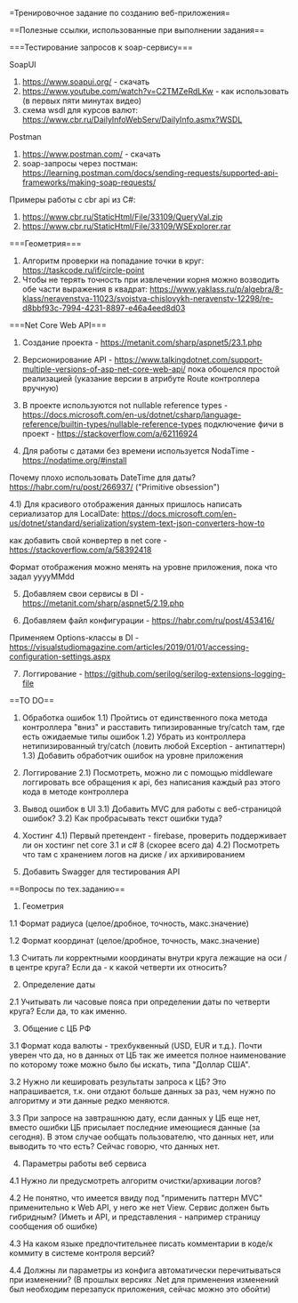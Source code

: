 =Тренировочное задание по созданию веб-приложения=

==Полезные ссылки, использованные при выполнении задания==

===Тестирование запросов к soap-сервису===
 
SoapUI 
1) https://www.soapui.org/ - скачать
2) https://www.youtube.com/watch?v=C2TMZeRdLKw - как использовать (в первых пяти минутах видео)
3) схема wsdl для курсов валют: https://www.cbr.ru/DailyInfoWebServ/DailyInfo.asmx?WSDL

Postman
1) https://www.postman.com/ - скачать
2) soap-запросы через постман: https://learning.postman.com/docs/sending-requests/supported-api-frameworks/making-soap-requests/

Примеры работы с cbr api из C#:
1) https://www.cbr.ru/StaticHtml/File/33109/QueryVal.zip
2) https://www.cbr.ru/StaticHtml/File/33109/WSExplorer.rar

===Геометрия===

1) Алгоритм проверки на попадание точки в круг: https://taskcode.ru/if/circle-point
2) Чтобы не терять точность при извлечении корня можно возводить обе части выражения в квадрат:
https://www.yaklass.ru/p/algebra/8-klass/neravenstva-11023/svoistva-chislovykh-neravenstv-12298/re-d8bbf93c-7994-4231-8897-e46a4eed8d03

===Net Core Web API===

1) Создание проекта - https://metanit.com/sharp/aspnet5/23.1.php
2) Версионирование API - https://www.talkingdotnet.com/support-multiple-versions-of-asp-net-core-web-api/
пока обошелся простой реализацией (указание версии в атрибуте Route контроллера вручную)

3) В проекте используются not nullable reference types - https://docs.microsoft.com/en-us/dotnet/csharp/language-reference/builtin-types/nullable-reference-types
подключение фичи в проект - https://stackoverflow.com/a/62116924
4) Для работы с датами без времени используется NodaTime - https://nodatime.org/#install

Почему плохо использовать DateTime для даты?
https://habr.com/ru/post/266937/ ("Primitive obsession")

4.1) Для красивого отображения данных пришлось написать сериализатор для LocalDate:
https://docs.microsoft.com/en-us/dotnet/standard/serialization/system-text-json-converters-how-to 

как добавить свой конвертер в net core - https://stackoverflow.com/a/58392418

Формат отображения можно менять на уровне приложения, пока что задал yyyyMMdd

5) Добавляем свои сервисы в DI - https://metanit.com/sharp/aspnet5/2.19.php

6) Добавляем файл конфигурации - https://habr.com/ru/post/453416/

Применяем Options-классы в DI -  https://visualstudiomagazine.com/articles/2019/01/01/accessing-configuration-settings.aspx

7) Логгирование - https://github.com/serilog/serilog-extensions-logging-file

==TO DO==

1) Обработка ошибок
1.1) Пройтись от единственного пока метода контроллера "вниз" и расставить типизированные try/catch там, где есть ожидаемые типы ошибок
1.2) Убрать из контроллера нетипизированный try/catch (ловить любой Exception - антипаттерн)
1.3) Добавить обработчик ошибок на уровне приложения

2) Логгирование 
2.1) Посмотреть, можно ли с помощью middleware логгировать все обращения к api, без написания каждый раз этого кода в методе контроллера

3) Вывод ошибок в UI
3.1) Добавить MVC для работы с веб-страницой ошибок?
3.2) Как пробрасывать текст ошибки туда?

4) Хостинг
4.1) Первый претендент - firebase, проверить поддерживает ли он хостинг net core 3.1 и c# 8 (скорее всего да)
4.2) Посмотреть что там с хранением логов на диске / их архивированием

5) Добавить Swagger для тестирования API

==Вопросы по тех.заданию==

1. Геометрия 

1.1 Формат радиуса (целое/дробное, точность, макс.значение)

1.2 Формат координат (целое/дробное, точность, макс.значение)

1.3 Считать ли корректными координаты внутри круга лежащие на оси / в центре круга? Если да - к какой четверти их относить?

2. Определение даты

2.1 Учитывать ли часовые пояса при определении даты по четверти круга? Если да, то как именно.

3. Общение с ЦБ РФ

3.1 Формат кода валюты - трехбуквенный (USD, EUR и т.д.). Почти уверен что да, но в данных от ЦБ так же имеется полное наименование по которому тоже можно было бы искать, типа "Доллар США".

3.2 Нужно ли кешировать результаты запроса к ЦБ? Это напрашивается, т.к. они отдают больше данных за раз, чем нужно по алгоритму и эти данные редко меняются.

3.3 При запросе на завтрашнюю дату, если данных у ЦБ еще нет, вместо ошибки ЦБ присылает последние имеющиеся данные (за сегодня). В этом случае ообщать пользователю, что данных нет, или выводить то что есть? Сейчас говорю, что данных нет.

4. Параметры работы веб сервиса

4.1 Нужно ли предусмотреть алгоритм очистки/архивации логов? 

4.2 Не понятно, что имеется ввиду под "применить паттерн MVC" применительно к Web API, у него же нет View. Сервис должен быть гибридным? (Иметь и API, и представления - например страницу сообщения об ошибке)

4.3 На каком языке предпочтительнее писать комментарии в коде/к коммиту в системе контроля версий?

4.4 Должны ли параметры из конфига автоматически перечитываться при изменении? (В прошлых версиях .Net для применения изменений был необходим перезапуск приложения, сейчас можно это обойти)
